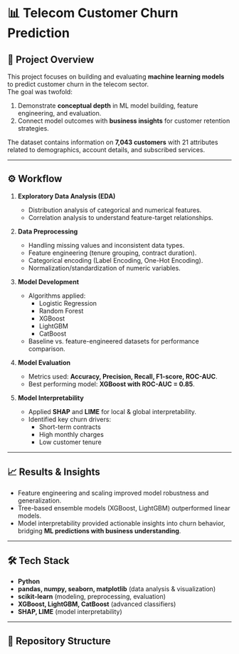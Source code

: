 # 📊 Telecom Customer Churn Prediction

## 📌 Project Overview
This project focuses on building and evaluating **machine learning models** to predict customer churn in the telecom sector.  
The goal was twofold:
1. Demonstrate **conceptual depth** in ML model building, feature engineering, and evaluation.
2. Connect model outcomes with **business insights** for customer retention strategies.

The dataset contains information on **7,043 customers** with 21 attributes related to demographics, account details, and subscribed services.

---

## ⚙️ Workflow

1. **Exploratory Data Analysis (EDA)**
   - Distribution analysis of categorical and numerical features.
   - Correlation analysis to understand feature-target relationships.

2. **Data Preprocessing**
   - Handling missing values and inconsistent data types.
   - Feature engineering (tenure grouping, contract duration).
   - Categorical encoding (Label Encoding, One-Hot Encoding).
   - Normalization/standardization of numeric variables.

3. **Model Development**
   - Algorithms applied:  
     - Logistic Regression  
     - Random Forest  
     - XGBoost  
     - LightGBM  
     - CatBoost  
   - Baseline vs. feature-engineered datasets for performance comparison.

4. **Model Evaluation**
   - Metrics used: **Accuracy, Precision, Recall, F1-score, ROC-AUC**.
   - Best performing model: **XGBoost with ROC-AUC = 0.85**.

5. **Model Interpretability**
   - Applied **SHAP** and **LIME** for local & global interpretability.
   - Identified key churn drivers:  
     - Short-term contracts  
     - High monthly charges  
     - Low customer tenure  

---

## 📈 Results & Insights
- Feature engineering and scaling improved model robustness and generalization.  
- Tree-based ensemble models (XGBoost, LightGBM) outperformed linear models.  
- Model interpretability provided actionable insights into churn behavior, bridging **ML predictions with business understanding**.  

---

## 🛠️ Tech Stack
- **Python**  
- **pandas, numpy, seaborn, matplotlib** (data analysis & visualization)  
- **scikit-learn** (modeling, preprocessing, evaluation)  
- **XGBoost, LightGBM, CatBoost** (advanced classifiers)  
- **SHAP, LIME** (model interpretability)  

---

## 📂 Repository Structure

